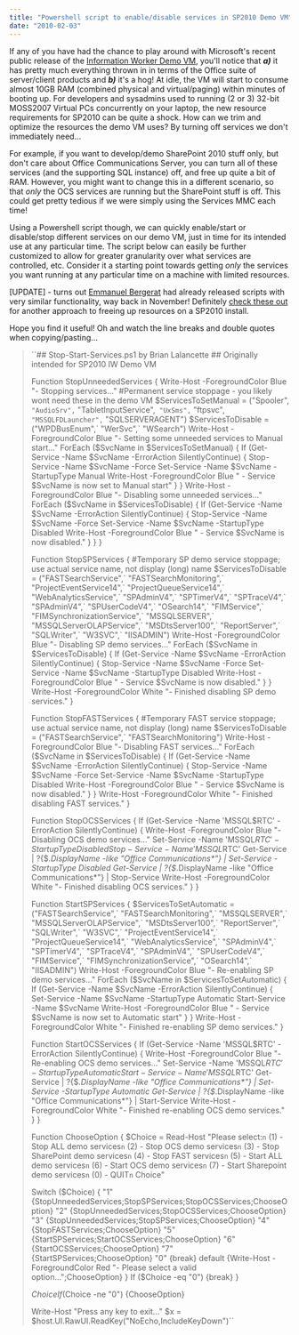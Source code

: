 ```yaml
---
title: "Powershell script to enable/disable services in SP2010 Demo VM"
date: "2010-02-03"
---
```


If any of you have had the chance to play around with Microsoft's recent public release of the [Information Worker Demo VM](http://www.microsoft.com/downloads/details.aspx?FamilyID=0c51819b-3d40-435c-a103-a5481fe0a0d2&displaylang=en), you'll notice that **_a)_** it has pretty much everything thrown in in terms of the Office suite of server/client products and **_b)_** it's a hog! At idle, the VM will start to consume almost 10GB RAM (combined physical and virtual/paging) within minutes of booting up. For developers and sysadmins used to running (2 or 3) 32-bit MOSS2007 Virtual PCs concurrently on your laptop, the new resource requirements for SP2010 can be quite a shock. How can we trim and optimize the resources the demo VM uses? By turning off services we don't immediately need...

For example, if you want to develop/demo SharePoint 2010 stuff only, but don't care about Office Communications Server, you can turn all of these services (and the supporting SQL instance) off, and free up quite a bit of RAM. However, you might want to change this in a different scenario, so that _only_ the OCS services are running but the SharePoint stuff is off. This could get pretty tedious if we were simply using the Services MMC each time!

Using a Powershell script though, we can quickly enable/start or disable/stop different services on our demo VM, just in time for its intended use at any particular time. The script below can easily be further customized to allow for greater granularity over what services are controlled, etc. Consider it a starting point towards getting _only_ the services you want running at any particular time on a machine with limited resources.

\[UPDATE\] - turns out [Emmanuel Bergerat](http://blogs.msdn.com/emberger/default.aspx) had already released scripts with very similar functionality, way back in November! Definitely [check these out](http://blogs.msdn.com/emberger/archive/2009/11/16/stop-and-go-with-sharepoint-2010-on-your-workstation.aspx) for another approach to freeing up resources on a SP2010 install.

Hope you find it useful! Oh and watch the line breaks and double quotes when copying/pasting...

> ``## Stop-Start-Services.ps1 by Brian Lalancette ## Originally intended for SP2010 IW Demo VM
> 
> Function StopUnneededServices { Write-Host -ForegroundColor Blue "- Stopping services..." #Permanent service stoppage - you likely wont need these in the demo VM $ServicesToSetManual = ("Spooler",` "AudioSrv",` "TabletInputService",` "UxSms",` "ftpsvc",` "MSSQLFDLauncher",` "SQLSERVERAGENT") $ServicesToDisable = ("WPDBusEnum",` "WerSvc",` "WSearch") Write-Host -ForegroundColor Blue "- Setting some unneeded services to Manual start..." ForEach ($SvcName in $ServicesToSetManual) { If (Get-Service -Name $SvcName -ErrorAction SilentlyContinue) { Stop-Service -Name $SvcName -Force Set-Service -Name $SvcName -StartupType Manual Write-Host -ForegroundColor Blue " - Service $SvcName is now set to Manual start" } } Write-Host -ForegroundColor Blue "- Disabling some unneeded services..." ForEach ($SvcName in $ServicesToDisable) { If (Get-Service -Name $SvcName -ErrorAction SilentlyContinue) { Stop-Service -Name $SvcName -Force Set-Service -Name $SvcName -StartupType Disabled Write-Host -ForegroundColor Blue " - Service $SvcName is now disabled." } } }
> 
> Function StopSPServices { #Temporary SP demo service stoppage; use actual service name, not display (long) name $ServicesToDisable = ("FASTSearchService",` "FASTSearchMonitoring",` "ProjectEventService14",` "ProjectQueueService14",` "WebAnalyticsService",` "SPAdminV4",` "SPTimerV4",` "SPTraceV4",` "SPAdminV4",` "SPUserCodeV4",` "OSearch14",` "FIMService",` "FIMSynchronizationService",` "MSSQLSERVER",` "MSSQLServerOLAPService",` "MSDtsServer100",` "ReportServer",` "SQLWriter",` "W3SVC",` "IISADMIN") Write-Host -ForegroundColor Blue "- Disabling SP demo services..." ForEach ($SvcName in $ServicesToDisable) { If (Get-Service -Name $SvcName -ErrorAction SilentlyContinue) { Stop-Service -Name $SvcName -Force Set-Service -Name $SvcName -StartupType Disabled Write-Host -ForegroundColor Blue " - Service $SvcName is now disabled." } } Write-Host -ForegroundColor White "- Finished disabling SP demo services." }
> 
> Function StopFASTServices { #Temporary FAST service stoppage; use actual service name, not display (long) name $ServicesToDisable = ("FASTSearchService",` "FASTSearchMonitoring") Write-Host -ForegroundColor Blue "- Disabling FAST services..." ForEach ($SvcName in $ServicesToDisable) { If (Get-Service -Name $SvcName -ErrorAction SilentlyContinue) { Stop-Service -Name $SvcName -Force Set-Service -Name $SvcName -StartupType Disabled Write-Host -ForegroundColor Blue " - Service $SvcName is now disabled." } } Write-Host -ForegroundColor White "- Finished disabling FAST services." }
> 
> Function StopOCSServices { If (Get-Service -Name 'MSSQL$RTC' -ErrorAction SilentlyContinue) { Write-Host -ForegroundColor Blue "- Disabling OCS demo services..." Set-Service -Name 'MSSQL$RTC' -StartupType Disabled Stop-Service -Name 'MSSQL$RTC' Get-Service | ?{$_.DisplayName -like "Office Communications*"} | Set-Service -StartupType Disabled Get-Service | ?{$_.DisplayName -like "Office Communications*"} | Stop-Service Write-Host -ForegroundColor White "- Finished disabling OCS services." } }
> 
> Function StartSPServices { $ServicesToSetAutomatic = ("FASTSearchService",` "FASTSearchMonitoring",` "MSSQLSERVER",` "MSSQLServerOLAPService",` "MSDtsServer100",` "ReportServer",` "SQLWriter",` "W3SVC",` "ProjectEventService14",` "ProjectQueueService14",` "WebAnalyticsService",` "SPAdminV4",` "SPTimerV4",` "SPTraceV4",` "SPAdminV4",` "SPUserCodeV4",` "FIMService",` "FIMSynchronizationService",` "OSearch14",` "IISADMIN") Write-Host -ForegroundColor Blue "- Re-enabling SP demo services..." ForEach ($SvcName in $ServicesToSetAutomatic) { If (Get-Service -Name $SvcName -ErrorAction SilentlyContinue) { Set-Service -Name $SvcName -StartupType Automatic Start-Service -Name $SvcName Write-Host -ForegroundColor Blue " - Service $SvcName is now set to Automatic start" } } Write-Host -ForegroundColor White "- Finished re-enabling SP demo services." }
> 
> Function StartOCSServices { If (Get-Service -Name 'MSSQL$RTC' -ErrorAction SilentlyContinue) { Write-Host -ForegroundColor Blue "- Re-enabling OCS demo services..." Set-Service -Name 'MSSQL$RTC' -StartupType Automatic Start-Service -Name 'MSSQL$RTC' Get-Service | ?{$_.DisplayName -like "Office Communications*"} | Set-Service -StartupType Automatic Get-Service | ?{$_.DisplayName -like "Office Communications*"} | Start-Service Write-Host -ForegroundColor White "- Finished re-enabling OCS demo services." } }
> 
> Function ChooseOption { $Choice = Read-Host "Please select:`n` (1) - Stop ALL demo services`n` (2) - Stop OCS demo services`n` (3) - Stop SharePoint demo services`n` (4) - Stop FAST services`n` (5) - Start ALL demo services`n` (6) - Start OCS demo services`n` (7) - Start Sharepoint demo services`n` (0) - QUIT`n` Choice"
> 
> Switch ($Choice) { "1" {StopUnneededServices;StopSPServices;StopOCSServices;ChooseOption} "2" {StopUnneededServices;StopOCSServices;ChooseOption} "3" {StopUnneededServices;StopSPServices;ChooseOption} "4" {StopFASTServices;ChooseOption} "5" {StartSPServices;StartOCSServices;ChooseOption} "6" {StartOCSServices;ChooseOption} "7" {StartSPServices;ChooseOption} "0" {break} default {Write-Host -ForegroundColor Red "- Please select a valid option...";ChooseOption} } If ($Choice -eq "0") {break} }
> 
> $Choice If ($Choice -ne "0") {ChooseOption}
> 
> Write-Host "Press any key to exit..." $x = $host.UI.RawUI.ReadKey("NoEcho,IncludeKeyDown")``
